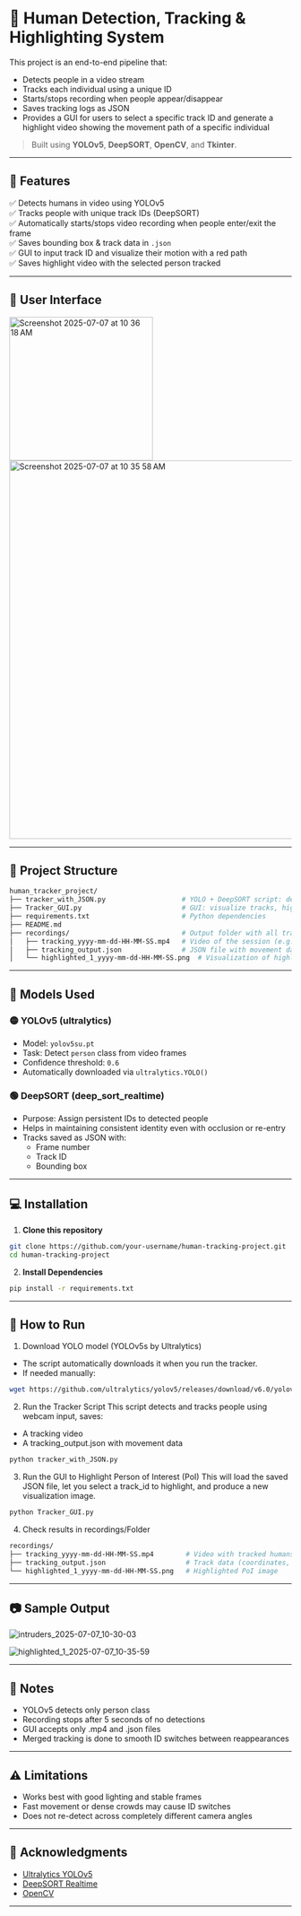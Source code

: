 # 🧍 Human Detection, Tracking & Highlighting System

This project is an end-to-end pipeline that:
- Detects people in a video stream
- Tracks each individual using a unique ID
- Starts/stops recording when people appear/disappear
- Saves tracking logs as JSON
- Provides a GUI for users to select a specific track ID and generate a highlight video showing the movement path of a specific individual

> Built using **YOLOv5**, **DeepSORT**, **OpenCV**, and **Tkinter**.

---

## 🚀 Features

✅ Detects humans in video using YOLOv5  
✅ Tracks people with unique track IDs (DeepSORT)  
✅ Automatically starts/stops video recording when people enter/exit the frame  
✅ Saves bounding box & track data in `.json`  
✅ GUI to input track ID and visualize their motion with a red path  
✅ Saves highlight video with the selected person tracked  

---

## 👾 User Interface

<img width="256" alt="Screenshot 2025-07-07 at 10 36 18 AM" src="https://github.com/user-attachments/assets/6caac113-65e9-4163-af7b-67baf1db6630" />
<img width="675" alt="Screenshot 2025-07-07 at 10 35 58 AM" src="https://github.com/user-attachments/assets/be188b94-b9c9-46f3-83c1-7e86e42dd2f9" />

---

## 📁 Project Structure
```bash
human_tracker_project/
├── tracker_with_JSON.py                   # YOLO + DeepSORT script: detects, tracks, and saves outputs
├── Tracker_GUI.py                         # GUI: visualize tracks, highlight PoI, gray out others
├── requirements.txt                       # Python dependencies
├── README.md
├── recordings/                            # Output folder with all tracking artifacts
│   ├── tracking_yyyy-mm-dd-HH-MM-SS.mp4   # Video of the session (e.g. tracking_2025-07-07-10-30-03.mp4)
│   ├── tracking_output.json               # JSON file with movement data and track IDs
│   └── highlighted_1_yyyy-mm-dd-HH-MM-SS.png  # Visualization of highlighted track_id=1 (e.g. highlighted_1_2025-07-07_10-35-59.png)
```
---

## 🧠 Models Used

### 🟡 YOLOv5 (ultralytics)
- Model: `yolov5su.pt`
- Task: Detect `person` class from video frames
- Confidence threshold: `0.6`
- Automatically downloaded via `ultralytics.YOLO()`

### 🟢 DeepSORT (deep_sort_realtime)
- Purpose: Assign persistent IDs to detected people
- Helps in maintaining consistent identity even with occlusion or re-entry
- Tracks saved as JSON with:
  - Frame number
  - Track ID
  - Bounding box

---

## 💻 Installation

1. **Clone this repository**
```bash
git clone https://github.com/your-username/human-tracking-project.git
cd human-tracking-project
```
2. **Install Dependencies**
```bash
pip install -r requirements.txt
````
---

## 🚀 How to Run

1. Download YOLO model (YOLOv5s by Ultralytics)
  - The script automatically downloads it when you run the tracker.
  - If needed manually:
```bash
wget https://github.com/ultralytics/yolov5/releases/download/v6.0/yolov5s.pt
```
2. Run the Tracker Script
This script detects and tracks people using webcam input, saves:
  - A tracking video
  - A tracking_output.json with movement data
```bash
python tracker_with_JSON.py
```
3. Run the GUI to Highlight Person of Interest (PoI)
This will load the saved JSON file, let you select a track_id to highlight, and produce a new visualization image.
```bash
python Tracker_GUI.py
```
4. Check results in recordings/Folder
```bash
recordings/
├── tracking_yyyy-mm-dd-HH-MM-SS.mp4        # Video with tracked humans
├── tracking_output.json                    # Track data (coordinates, IDs)
└── highlighted_1_yyyy-mm-dd-HH-MM-SS.png   # Highlighted PoI image
```
---

## 📷 Sample Output

![intruders_2025-07-07_10-30-03](https://github.com/user-attachments/assets/77d5ffbf-01a8-4922-a7e7-43c881bc2b63)

![highlighted_1_2025-07-07_10-35-59](https://github.com/user-attachments/assets/66964fd0-5663-4184-891a-6ae3e581c67c)

---

## 📌 Notes
- YOLOv5 detects only person class
- Recording stops after 5 seconds of no detections
- GUI accepts only .mp4 and .json files
- Merged tracking is done to smooth ID switches between reappearances

---

## ⚠️ Limitations
- Works best with good lighting and stable frames
- Fast movement or dense crowds may cause ID switches
- Does not re-detect across completely different camera angles

---

## 🙌 Acknowledgments
- [Ultralytics YOLOv5]([url](https://github.com/ultralytics/yolov5.git))
- [DeepSORT Realtime]([url](https://github.com/mikel-brostrom/boxmot.git))
- [OpenCV]([url](https://opencv.org))

---
